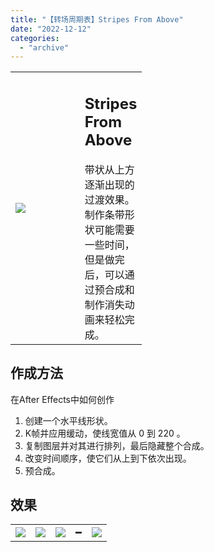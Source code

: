 ```yaml
---
title: "【转场周期表】Stripes From Above"
date: "2022-12-12"
categories: 
  - "archive"
---
```


<table style="width: 41.7451%;"><tbody><tr><td style="width: 54.8415%;"><img src="https://mir.yuelili.com/2022/12/28178d217571314d330ec516a2d573ff.gif"></td><td style="width: 57.3388%;"><h2 class="title_title__ceXO0">Stripes From Above</h2>带状从上方逐渐出现的过渡效果。<div></div>制作条带形状可能需要一些时间，但是做完后，可以通过预合成和制作消失动画来轻松完成。</td></tr></tbody></table>

## 作成方法

在After Effects中如何创作

1. 创建一个水平线形状。
2. K帧并应用缓动，使线宽值从 0 到 220 。
3. 复制图层并对其进行排列，最后隐藏整个合成。
4. 改变时间顺序，使它们从上到下依次出现。
5. 预合成。

## 效果

<table style="border-collapse: collapse;"><tbody><tr><td><img src="https://mir.yuelili.com/2022/12/5b056bffa52100ff5f2bb6d0982e20c4.gif"></td><td><img src="https://mir.yuelili.com/user/AE/mg/foxcodex/tri.png"></td><td><img src="https://mir.yuelili.com/2022/12/2b96e6a53faf934cf8935ad851d6ff31.gif"></td><td>━</td><td><img src="https://mir.yuelili.com/2022/12/fa4af3b39c2fba2b4ac94db5eaa281b4.gif"></td></tr></tbody></table>
